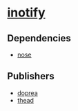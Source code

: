 # [inotify](https://pypi.org/project/inotify)

## Dependencies
- [nose](packages/n/nose.md)



## Publishers
- [doprea](https://pypi.org/user/doprea)
- [thead](https://pypi.org/user/thead)

